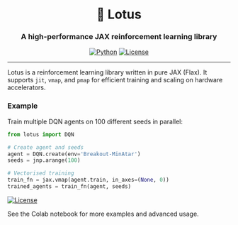 <div align="center">

  <h1> 🪷 Lotus</h1>
  
  <h3>A high-performance JAX reinforcement learning library</h3>
  
  [![Python](https://img.shields.io/badge/Python-3.10-blue.svg)](https://www.python.org/)
  [![License](https://img.shields.io/badge/License-Apache%202.0-orange.svg)](https://opensource.org/licenses/Apache-2.0)

</div>

---

Lotus is a reinforcement learning library written in pure JAX (Flax). It supports `jit`, `vmap`, and `pmap` for efficient training and scaling on hardware accelerators.

### Example

Train multiple DQN agents on 100 different seeds in parallel:

```python
from lotus import DQN

# Create agent and seeds
agent = DQN.create(env='Breakout-MinAtar')
seeds = jnp.arange(100)

# Vectorised training
train_fn = jax.vmap(agent.train, in_axes=(None, 0))
trained_agents = train_fn(agent, seeds)
```

[![License](https://colab.research.google.com/assets/colab-badge.svg)](https://colab.research.google.com/github/auxeno/lotus/blob/main/notebooks/demo.ipynb)

See the Colab notebook for more examples and advanced usage.